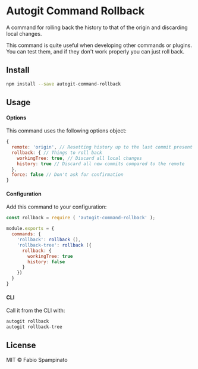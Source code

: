 # Autogit Command Rollback

A command for rolling back the history to that of the origin and discarding local changes.

This command is quite useful when developing other commands or plugins. You can test them, and if they don't work properly you can just roll back.

## Install

```sh
npm install --save autogit-command-rollback
```

## Usage

#### Options

This command uses the following options object:

```js
{
  remote: 'origin', // Resetting history up to the last commit present in this remote
  rollback: { // Things to roll back
    workingTree: true, // Discard all local changes
    history: true // Discard all new commits compared to the remote
  },
  force: false // Don't ask for confirmation
}
```

#### Configuration

Add this command to your configuration:

```js
const rollback = require ( 'autogit-command-rollback' );

module.exports = {
  commands: {
    'rollback': rollback (),
    'rollback-tree': rollback ({
      rollback: {
        workingTree: true
        history: false
      }
    })
  }
}
```

#### CLI

Call it from the CLI with:

```sh
autogit rollback
autogit rollback-tree
```

## License

MIT © Fabio Spampinato
